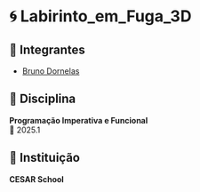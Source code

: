 # 🌀 Labirinto_em_Fuga_3D

## 👥 Integrantes  
- [Bruno Dornelas](https://github.com/BrunoDornelas2)

## 🧠 Disciplina  
**Programação Imperativa e Funcional**  
📅 2025.1

## 🏫 Instituição  
**CESAR School**
